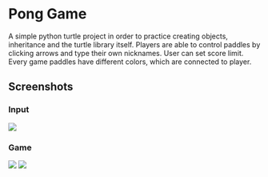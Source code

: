 # Pong Game
A simple python turtle project in order to practice creating objects, inheritance and the turtle library itself.
Players are able to control paddles by clicking arrows and type their own nicknames.
User can set score limit. 
Every game paddles have different colors, which are connected to player. 
## Screenshots
### Input
![](https://i.imgur.com/OC69YJe.png)
### Game
![](https://i.imgur.com/bm0OmAB.png)
![](https://i.imgur.com/YkOTyJb.png)
